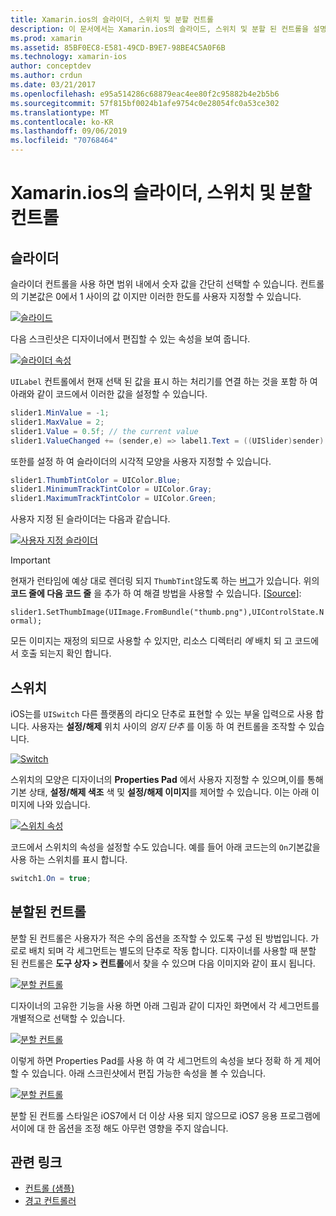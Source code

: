 ```yaml
---
title: Xamarin.ios의 슬라이더, 스위치 및 분할 컨트롤
description: 이 문서에서는 Xamarin.ios의 슬라이드, 스위치 및 분할 된 컨트롤을 설명 하 고 프로그래밍 방식으로 iOS 디자이너에서 작업 하는 방법을 설명 합니다.
ms.prod: xamarin
ms.assetid: 85BF0EC8-E581-49CD-B9E7-98BE4C5A0F6B
ms.technology: xamarin-ios
author: conceptdev
ms.author: crdun
ms.date: 03/21/2017
ms.openlocfilehash: e95a514286c68879eac4ee80f2c95882b4e2b5b6
ms.sourcegitcommit: 57f815bf0024b1afe9754c0e28054fc0a53ce302
ms.translationtype: MT
ms.contentlocale: ko-KR
ms.lasthandoff: 09/06/2019
ms.locfileid: "70768464"
---
```

# <a name="sliders-switches-and-segmented-controls-in-xamarinios"></a>Xamarin.ios의 슬라이더, 스위치 및 분할 컨트롤

<a name="Sliders" />

## <a name="sliders"></a>슬라이더

슬라이더 컨트롤을 사용 하면 범위 내에서 숫자 값을 간단히 선택할 수 있습니다. 컨트롤의 기본값은 0에서 1 사이의 값 이지만 이러한 한도를 사용자 지정할 수 있습니다.

 [![](slider-switch-segmented-controls-images/image25a.png "슬라이드")](slider-switch-segmented-controls-images/image25a.png#lightbox)

다음 스크린샷은 디자이너에서 편집할 수 있는 속성을 보여 줍니다.

 [![](slider-switch-segmented-controls-images/image26a.png "슬라이더 속성")](slider-switch-segmented-controls-images/image25a.png#lightbox)

`UILabel` 컨트롤에서 현재 선택 된 값을 표시 하는 처리기를 연결 하는 것을 포함 하 여 아래와 같이 코드에서 이러한 값을 설정할 수 있습니다.

```csharp
slider1.MinValue = -1;
slider1.MaxValue = 2;
slider1.Value = 0.5f; // the current value
slider1.ValueChanged += (sender,e) => label1.Text = ((UISlider)sender).Value.ToString ();
```

또한를 설정 하 여 슬라이더의 시각적 모양을 사용자 지정할 수 있습니다.

```csharp
slider1.ThumbTintColor = UIColor.Blue;
slider1.MinimumTrackTintColor = UIColor.Gray;
slider1.MaximumTrackTintColor = UIColor.Green;
```

사용자 지정 된 슬라이더는 다음과 같습니다.

 [![](slider-switch-segmented-controls-images/image27a.png "사용자 지정 슬라이더")](slider-switch-segmented-controls-images/image28a.png#lightbox)

> [!IMPORTANT]
> 현재가 런타임에 예상 대로 렌더링 되지 `ThumbTint`않도록 하는 [버그](https://stackoverflow.com/a/19496179)가 있습니다. 위의 **코드 줄에 다음 코드 줄** 을 추가 하 여 해결 방법을 사용할 수 있습니다. [[Source](https://stackoverflow.com/a/21396794)]:
>
> `slider1.SetThumbImage(UIImage.FromBundle("thumb.png"),UIControlState.Normal);`
> 
> 모든 이미지는 재정의 되므로 사용할 수 있지만, 리소스 디렉터리 _에_ 배치 되 고 코드에서 호출 되는지 확인 합니다.

<a name="Switch" />

## <a name="switch"></a>스위치

iOS는를 `UISwitch` 다른 플랫폼의 라디오 단추로 표현할 수 있는 부울 입력으로 사용 합니다. 사용자는 **설정/해제** 위치 사이의 *엄지 단추* 를 이동 하 여 컨트롤을 조작할 수 있습니다.

 [![](slider-switch-segmented-controls-images/image28a.png "Switch")](slider-switch-segmented-controls-images/image28a.png#lightbox)

스위치의 모양은 디자이너의 **Properties Pad** 에서 사용자 지정할 수 있으며,이를 통해 기본 상태, **설정/해제 색조** 색 및 **설정/해제 이미지**를 제어할 수 있습니다. 이는 아래 이미지에 나와 있습니다.

 [![](slider-switch-segmented-controls-images/image29a.png "스위치 속성")](slider-switch-segmented-controls-images/image29a.png#lightbox)

코드에서 스위치의 속성을 설정할 수도 있습니다. 예를 들어 아래 코드는의 `On`기본값을 사용 하는 스위치를 표시 합니다.

```csharp
switch1.On = true;
```

 <a name="Segmented_Controls" />

## <a name="segmented-controls"></a>분할된 컨트롤

분할 된 컨트롤은 사용자가 적은 수의 옵션을 조작할 수 있도록 구성 된 방법입니다. 가로로 배치 되며 각 세그먼트는 별도의 단추로 작동 합니다. 디자이너를 사용할 때 분할 된 컨트롤은 **도구 상자 > 컨트롤**에서 찾을 수 있으며 다음 이미지와 같이 표시 됩니다.

 [![](slider-switch-segmented-controls-images/segmentedcontrol.png "분할 컨트롤")](slider-switch-segmented-controls-images/segmentedcontrol.png#lightbox)

디자이너의 고유한 기능을 사용 하면 아래 그림과 같이 디자인 화면에서 각 세그먼트를 개별적으로 선택할 수 있습니다.

 [![](slider-switch-segmented-controls-images/segmentedcontrolselection.png "분할 컨트롤")](slider-switch-segmented-controls-images/segmentedcontrolselection.png#lightbox)

이렇게 하면 Properties Pad를 사용 하 여 각 세그먼트의 속성을 보다 정확 하 게 제어할 수 있습니다. 아래 스크린샷에서 편집 가능한 속성을 볼 수 있습니다.

 [![](slider-switch-segmented-controls-images/segmentedcontrolproperties.png "분할 컨트롤")](slider-switch-segmented-controls-images/segmentedcontrolproperties.png#lightbox)

분할 된 컨트롤 스타일은 iOS7에서 더 이상 사용 되지 않으므로 iOS7 응용 프로그램에서이에 대 한 옵션을 조정 해도 아무런 영향을 주지 않습니다.

## <a name="related-links"></a>관련 링크

- [컨트롤 (샘플)](https://docs.microsoft.com/samples/xamarin/ios-samples/controls)
- [경고 컨트롤러](https://github.com/xamarin/recipes/tree/master/Recipes/ios/standard_controls/alertcontroller)

